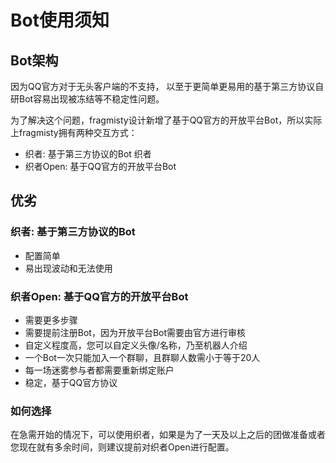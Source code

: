 # Bot使用须知

## Bot架构

因为QQ官方对于无头客户端的不支持，
以至于更简单更易用的基于第三方协议自研Bot容易出现被冻结等不稳定性问题。

为了解决这个问题，fragmisty设计新增了基于QQ官方的开放平台Bot，所以实际上fragmisty拥有两种交互方式：

- 织者: 基于第三方协议的Bot 织者
- 织者Open: 基于QQ官方的开放平台Bot

## 优劣

### 织者: 基于第三方协议的Bot

- 配置简单
- 易出现波动和无法使用

### 织者Open: 基于QQ官方的开放平台Bot

- 需要更多步骤
- 需要提前注册Bot，因为开放平台Bot需要由官方进行审核
- 自定义程度高，您可以自定义头像/名称，乃至机器人介绍
- 一个Bot一次只能加入一个群聊，且群聊人数需小于等于20人
- 每一场迷雾参与者都需要重新绑定账户
- 稳定，基于QQ官方协议

### 如何选择

在急需开始的情况下，可以使用织者，如果是为了一天及以上之后的团做准备或者您现在就有多余时间，则建议提前对织者Open进行配置。